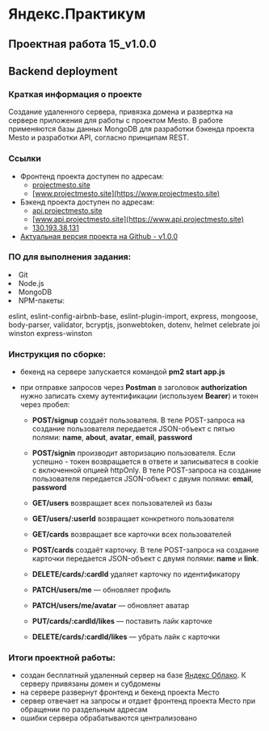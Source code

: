  

# Яндекс.Практикум
  
## Проектная работа 15_v1.0.0
 
## Backend deployment

### Краткая информация о проекте

Создание удаленного сервера, привязка домена и развертка на сервере приложения для работы с проектом Mesto.
В работе применяются базы данных MongoDB для разработки бэкенда проекта Mesto и разработки API, согласно принципам REST.

### Ссылки

- Фронтенд проекта доступен по адресам:
  - [projectmesto.site](https://projectmesto.site)
  - [www.projectmesto.site](https://www.projectmesto.site) 
- Бэкенд проекта доступен по адресам: 
  - [api.projectmesto.site](https://api.projectmesto.site)
  - [www.api.projectmesto.site](https://www.api.projectmesto.site)
  - [130.193.38.131](http://130.193.38.131/)
- [Актуальная версия проекта на Github - v1.0.0](https://github.com/Lsnsky/Yandex.Praktikum_Project_15_Backend_deployment)

### ПО для выполнения задания:

<li>
Git
<li>
Node.js
<li>
MongoDB
<li>
NPM-пакеты:

eslint, eslint-config-airbnb-base, eslint-plugin-import, express, mongoose, body-parser, validator, bcryptjs, jsonwebtoken, dotenv, helmet celebrate joi winston express-winston
  

### Инструкция по сборке:
- бекенд на сервере запускается командой **pm2 start app.js**
- при отправке запросов через **Postman** в заголовок **authorization** нужно записать схему аутентификации (используем **Bearer**) и токен через пробел: 

  - **POST/signup** создаёт пользователя. В теле POST-запроса на создание пользователя передается JSON-объект с пятью полями: **name**, **about**, **avatar**, **email**, **password**
  - **POST/signin** производит авторизацию пользователя. Если успешно - токен возвращается в ответе и записыватеся в cookie с включенной опцией httpOnly. В теле POST-запроса на создание пользователя передается JSON-объект с двумя полями: **email**, **password**
  
  - **GET/users** возвращает всех пользователей из базы
  - **GET/users/:userId** возвращает конкретного пользователя
  - **GET/cards** возвращает все карточки всех пользователей
  - **POST/cards** создаёт карточку. В теле POST-запроса на создание карточки передается JSON-объект с двумя полями: **name** и **link**.
  - **DELETE/cards/:cardId** удаляет карточку по идентификатору
  - **PATCH/users/me** — обновляет профиль
  - **PATCH/users/me/avatar** — обновляет аватар
  - **PUT/cards/:cardId/likes** — поставить лайк карточке
  - **DELETE/cards/:cardId/likes** — убрать лайк с карточки
 
  
### Итоги проектной работы:

- создан бесплатный удаленный сервер на базе [Яндекс Облако](https://cloud.yandex.ru). К серверу привязаны домен и субдомены
- на сервере развернут фронтенд и бекенд проекта Место
- сервер отвечает на запросы и отдает фронтенд проекта Место при обращении по раздельным адресам
- ошибки сервера обрабатываются централизовано
